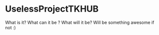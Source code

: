 # UselessProjectTKHUB
What is it? What can it be ? What will it be? Will be something awesome if not :)
